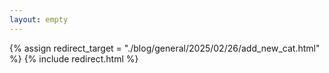 ```yaml
---
layout: empty
---
```

{% assign redirect_target = "./blog/general/2025/02/26/add_new_cat.html" %}
{% include redirect.html %}
